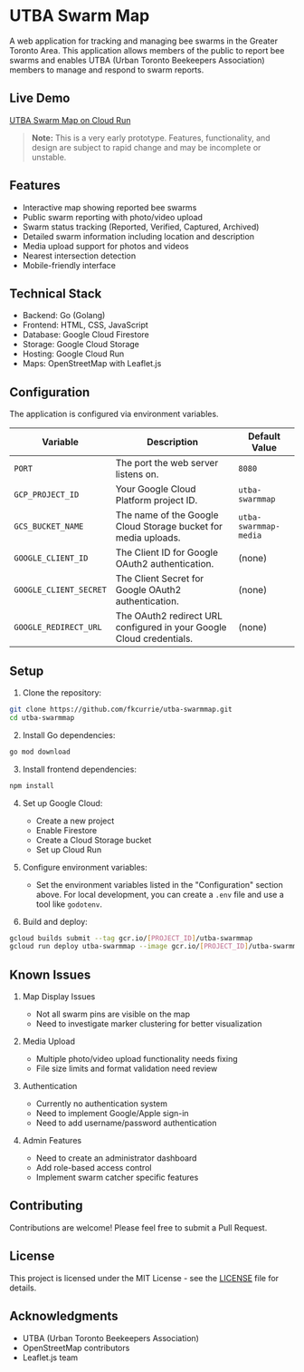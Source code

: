 # UTBA Swarm Map

A web application for tracking and managing bee swarms in the Greater Toronto Area. This application allows members of the public to report bee swarms and enables UTBA (Urban Toronto Beekeepers Association) members to manage and respond to swarm reports.

## Live Demo

[UTBA Swarm Map on Cloud Run](https://utba-swarmmap-rcemytjnza-pd.a.run.app)

> **Note:** This is a very early prototype. Features, functionality, and design are subject to rapid change and may be incomplete or unstable.

## Features

- Interactive map showing reported bee swarms
- Public swarm reporting with photo/video upload
- Swarm status tracking (Reported, Verified, Captured, Archived)
- Detailed swarm information including location and description
- Media upload support for photos and videos
- Nearest intersection detection
- Mobile-friendly interface

## Technical Stack

- Backend: Go (Golang)
- Frontend: HTML, CSS, JavaScript
- Database: Google Cloud Firestore
- Storage: Google Cloud Storage
- Hosting: Google Cloud Run
- Maps: OpenStreetMap with Leaflet.js

## Configuration

The application is configured via environment variables.

| Variable                | Description                                                                 | Default Value             |
|-------------------------|-----------------------------------------------------------------------------|---------------------------|
| `PORT`                  | The port the web server listens on.                                         | `8080`                    |
| `GCP_PROJECT_ID`        | Your Google Cloud Platform project ID.                                      | `utba-swarmmap`           |
| `GCS_BUCKET_NAME`       | The name of the Google Cloud Storage bucket for media uploads.              | `utba-swarmmap-media`     |
| `GOOGLE_CLIENT_ID`      | The Client ID for Google OAuth2 authentication.                             | (none)                    |
| `GOOGLE_CLIENT_SECRET`  | The Client Secret for Google OAuth2 authentication.                         | (none)                    |
| `GOOGLE_REDIRECT_URL`   | The OAuth2 redirect URL configured in your Google Cloud credentials.        | (none)                    |

## Setup

1. Clone the repository:
```bash
git clone https://github.com/fkcurrie/utba-swarmmap.git
cd utba-swarmmap
```

2. Install Go dependencies:
```bash
go mod download
```

3. Install frontend dependencies:
```bash
npm install
```

4. Set up Google Cloud:
   - Create a new project
   - Enable Firestore
   - Create a Cloud Storage bucket
   - Set up Cloud Run

5. Configure environment variables:
   - Set the environment variables listed in the "Configuration" section above. For local development, you can create a `.env` file and use a tool like `godotenv`.

6. Build and deploy:
```bash
gcloud builds submit --tag gcr.io/[PROJECT_ID]/utba-swarmmap
gcloud run deploy utba-swarmmap --image gcr.io/[PROJECT_ID]/utba-swarmmap --platform managed
```

## Known Issues

1. Map Display Issues
   - Not all swarm pins are visible on the map
   - Need to investigate marker clustering for better visualization

2. Media Upload
   - Multiple photo/video upload functionality needs fixing
   - File size limits and format validation need review

3. Authentication
   - Currently no authentication system
   - Need to implement Google/Apple sign-in
   - Need to add username/password authentication

4. Admin Features
   - Need to create an administrator dashboard
   - Add role-based access control
   - Implement swarm catcher specific features

## Contributing

Contributions are welcome! Please feel free to submit a Pull Request.

## License

This project is licensed under the MIT License - see the [LICENSE](LICENSE) file for details.

## Acknowledgments

- UTBA (Urban Toronto Beekeepers Association)
- OpenStreetMap contributors
- Leaflet.js team 